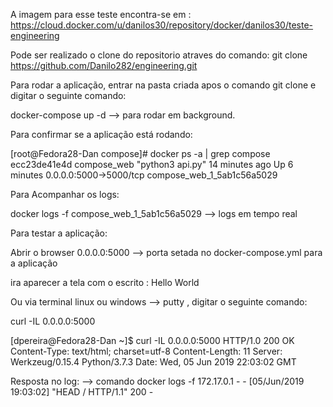 A imagem para esse teste encontra-se em :
https://cloud.docker.com/u/danilos30/repository/docker/danilos30/teste-engineering

Pode ser realizado o clone do repositorio atraves do comando:
git clone https://github.com/Danilo282/engineering.git


Para rodar a aplicação, entrar na pasta criada apos o comando git clone e digitar o seguinte comando:

docker-compose up -d --> para rodar em background.

Para confirmar se a aplicação está rodando:

[root@Fedora28-Dan compose]# docker ps -a | grep compose
ecc23de41e4d        compose_web         "python3 api.py"         14 minutes ago      Up 6 minutes            0.0.0.0:5000->5000/tcp                                     compose_web_1_5ab1c56a5029

Para Acompanhar os logs:

docker logs -f compose_web_1_5ab1c56a5029 --> logs em tempo real

Para testar a aplicação:

Abrir o browser
0.0.0.0:5000 --> porta setada no docker-compose.yml para a aplicação

ira aparecer a tela com o escrito : Hello World

Ou via terminal linux ou windows --> putty , digitar o seguinte comando:

curl -IL 0.0.0.0:5000

[dpereira@Fedora28-Dan ~]$ curl -IL 0.0.0.0:5000
HTTP/1.0 200 OK
Content-Type: text/html; charset=utf-8
Content-Length: 11
Server: Werkzeug/0.15.4 Python/3.7.3
Date: Wed, 05 Jun 2019 22:03:02 GMT

Resposta no log: --> comando docker logs -f <nome do container>
172.17.0.1 - - [05/Jun/2019 19:03:02] "HEAD / HTTP/1.1" 200 -
